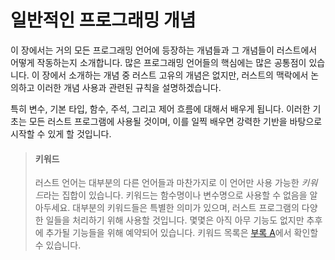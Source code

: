 # 일반적인 프로그래밍 개념

이 장에서는 거의 모든 프로그래밍 언어에 등장하는 개념들과 그 개념들이
러스트에서 어떻게 작동하는지 소개합니다. 많은 프로그래밍 언어들의
핵심에는 많은 공통점이 있습니다. 이 장에서 소개하는 개념 중 러스트 고유의
개념은 없지만, 러스트의 맥락에서 논의하고 이러한 개념 사용과 관련된 규칙을
설명하겠습니다.

특히 변수, 기본 타입, 함수, 주석, 그리고 제어 흐름에 대해서 배우게 됩니다.
이러한 기초는 모든 러스트 프로그램에 사용될 것이며, 이를 일찍 배우면
강력한 기반을 바탕으로 시작할 수 있게 할 것입니다.
  
> #### 키워드
>
> 러스트 언어는 대부분의 다른 언어들과 마찬가지로
> 이 언어만 사용 가능한 *키워드*라는 집합이 있습니다. 키워드는
> 함수명이나 변수명으로 사용할 수 없음을 알아두세요. 대부분의 키워드들은
> 특별한 의미가 있으며, 러스트 프로그램의 다양한 일들을 처리하기 위해 사용할
> 것입니다. 몇몇은 아직 아무 기능도 없지만 추후에 추가될 기능들을
> 위해 예약되어 있습니다. 키워드 목록은 [부록 A][appendix_a]<!-- ignore -->에서
> 확인할 수 있습니다.

[appendix_a]: appendix-01-keywords.md
